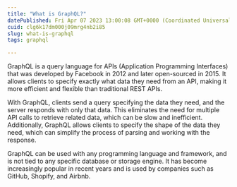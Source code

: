 ```yaml
---
title: "What is GraphQL?"
datePublished: Fri Apr 07 2023 13:00:08 GMT+0000 (Coordinated Universal Time)
cuid: clg6k17dm000j09mrg4nb2i85
slug: what-is-graphql
tags: graphql

---
```


GraphQL is a query language for APIs (Application Programming Interfaces) that was developed by Facebook in 2012 and later open-sourced in 2015. It allows clients to specify exactly what data they need from an API, making it more efficient and flexible than traditional REST APIs.

With GraphQL, clients send a query specifying the data they need, and the server responds with only that data. This eliminates the need for multiple API calls to retrieve related data, which can be slow and inefficient. Additionally, GraphQL allows clients to specify the shape of the data they need, which can simplify the process of parsing and working with the response.

GraphQL can be used with any programming language and framework, and is not tied to any specific database or storage engine. It has become increasingly popular in recent years and is used by companies such as GitHub, Shopify, and Airbnb.